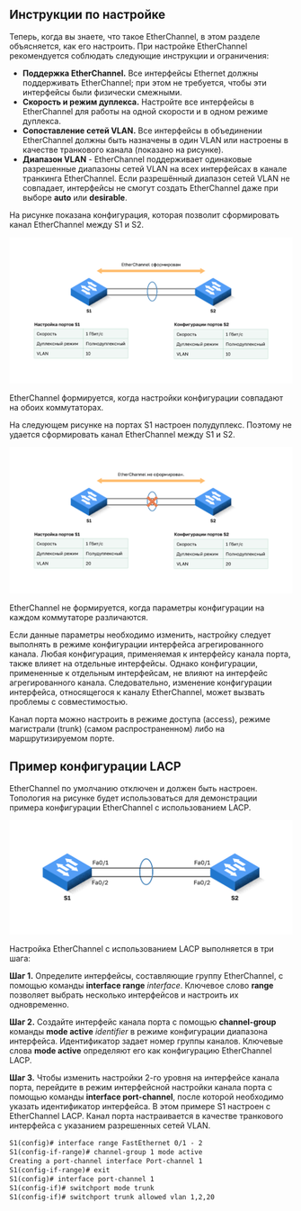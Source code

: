 <!-- 6.2.1 -->
## Инструкции по настройке

Теперь, когда вы знаете, что такое EtherChannel, в этом разделе объясняется, как его настроить. При настройке EtherChannel рекомендуется соблюдать следующие инструкции и ограничения:

* **Поддержка EtherChannel.** Все интерфейсы Ethernet должны поддерживать EtherChannel; при этом не требуется, чтобы эти интерфейсы были физически смежными.
* **Скорость и режим дуплекса.** Настройте все интерфейсы в EtherChannel для работы на одной скорости и в одном режиме дуплекса.
* **Сопоставление сетей VLAN.** Все интерфейсы в объединении EtherChannel должны быть назначены в один VLAN или настроены в качестве транкового канала (показано на рисунке).
* **Диапазон VLAN** \- EtherChannel поддерживает одинаковые разрешенные диапазоны сетей VLAN на всех интерфейсах в канале транкинга EtherChannel. Если разрешённый диапазон сетей VLAN не совпадает, интерфейсы не смогут создать EtherChannel даже при выборе **auto** или **desirable**.

На рисунке показана конфигурация, которая позволит сформировать канал EtherChannel между S1 и S2.

![](./assets/6.2.1-1.svg)


EtherChannel формируется, когда настройки конфигурации совпадают на обоих коммутаторах.

На следующем рисунке на портах S1 настроен полудуплекс. Поэтому не удается сформировать канал EtherChannel между S1 и S2.

![](./assets/6.2.1-2.svg)


EtherChannel не формируется, когда параметры конфигурации на каждом коммутаторе различаются.

Если данные параметры необходимо изменить, настройку следует выполнять в режиме конфигурации интерфейса агрегированного канала. Любая конфигурация, применяемая к интерфейсу канала порта, также влияет на отдельные интерфейсы. Однако конфигурации, примененные к отдельным интерфейсам, не влияют на интерфейс агрегированного канала. Следовательно, изменение конфигурации интерфейса, относящегося к каналу EtherChannel, может вызвать проблемы с совместимостью.

Канал порта можно настроить в режиме доступа (access), режиме магистрали (trunk) (самом распространенном) либо на маршрутизируемом порте.

<!-- 6.2.2 -->
## Пример конфигурации LACP

EtherChannel по умолчанию отключен и должен быть настроен. Топология на рисунке будет использоваться для демонстрации примера конфигурации EtherChannel с использованием LACP.

![](./assets/6.2.2.svg)


Настройка EtherChannel с использованием LACP выполняется в три шага:

**Шаг 1.** Определите интерфейсы, составляющие группу EtherChannel, с помощью команды **interface range** _interface_. Ключевое слово **range** позволяет выбрать несколько интерфейсов и настроить их одновременно.

**Шаг 2.** Создайте интерфейс канала порта с помощью **channel-group** команды **mode active** _identifier_ в режиме конфигурации диапазона интерфейса. Идентификатор задает номер группы каналов. Ключевые слова **mode active** определяют его как конфигурацию EtherChannel LACP.

**Шаг 3.** Чтобы изменить настройки 2-го уровня на интерфейсе канала порта, перейдите в режим интерфейсной настройки канала порта с помощью команды **interface port-channel**, после которой необходимо указать идентификатор интерфейса. В этом примере S1 настроен с EtherChannel LACP. Канал порта настраивается в качестве транкового интерфейса с указанием разрешенных сетей VLAN.

```
S1(config)# interface range FastEthernet 0/1 - 2
S1(config-if-range)# channel-group 1 mode active
Creating a port-channel interface Port-channel 1
S1(config-if-range)# exit
S1(config)# interface port-channel 1
S1(config-if)# switchport mode trunk
S1(config-if)# switchport trunk allowed vlan 1,2,20
```

<!-- 6.2.3 -->
<!-- syntax -->



